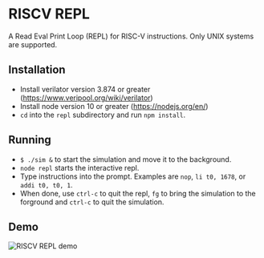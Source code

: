 # RISCV REPL

A Read Eval Print Loop (REPL) for RISC-V instructions.
Only UNIX systems are supported.

## Installation

* Install verilator version 3.874 or greater (https://www.veripool.org/wiki/verilator)
* Install node version 10 or greater (https://nodejs.org/en/)
* `cd` into the `repl` subdirectory and run `npm install`.

## Running

* `$ ./sim &` to start the simulation and move it to the background.
* `node repl` starts the interactive repl.
* Type instructions into the prompt. Examples are `nop`, `li t0, 1678`, or `addi t0, t0, 1`.
* When done, use `ctrl-c` to quit the repl, `fg` to bring the simulation to the forground and `ctrl-c` to quit the simulation.

## Demo

![RISCV REPL demo](/images/demo.gif?raw=true)
